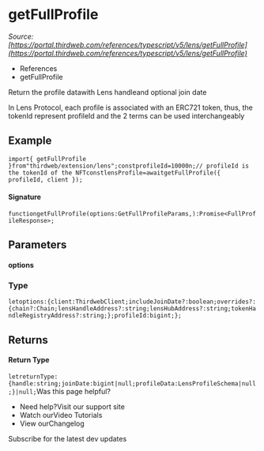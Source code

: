 # getFullProfile

*Source: [https://portal.thirdweb.com/references/typescript/v5/lens/getFullProfile](https://portal.thirdweb.com/references/typescript/v5/lens/getFullProfile)*

* References
* getFullProfile

Return the profile datawith Lens handleand optional join date

In Lens Protocol, each profile is associated with an ERC721 token,
thus, the tokenId represent profileId and the 2 terms can be used interchangeably

## Example

`import{ getFullProfile }from"thirdweb/extension/lens";constprofileId=10000n;// profileId is the tokenId of the NFTconstlensProfile=awaitgetFullProfile({ profileId, client });`
#### Signature

`functiongetFullProfile(options:GetFullProfileParams,):Promise<FullProfileResponse>;`
## Parameters

#### options

### Type

`letoptions:{client:ThirdwebClient;includeJoinDate?:boolean;overrides?:{chain?:Chain;lensHandleAddress?:string;lensHubAddress?:string;tokenHandleRegistryAddress?:string;};profileId:bigint;};`
## Returns

#### Return Type

`letreturnType:{handle:string;joinDate:bigint|null;profileData:LensProfileSchema|null;}|null;`Was this page helpful?

* Need help?Visit our support site
* Watch ourVideo Tutorials
* View ourChangelog

Subscribe for the latest dev updates

